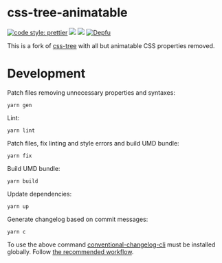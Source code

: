 # css-tree-animatable

[![code style: prettier](https://img.shields.io/badge/code_style-prettier-ff69b4.svg?style=flat-square)](https://github.com/prettier/prettier)
[![](https://img.shields.io/npm/v/css-tree-animatable.svg)](https://www.npmjs.com/package/css-tree-animatable)
[![](https://img.shields.io/bundlephobia/minzip/css-tree-animatable.svg)](https://bundlephobia.com/result?p=css-tree-animatable)
[![Depfu](https://badges.depfu.com/badges/017c3c2b9238952382ecc432e9fdbf85/count.svg)](https://depfu.com/github/webanimate/css-tree-animatable?project_id=12847)

This is a fork of [css-tree](https://www.npmjs.com/package/css-tree) with all but animatable CSS properties removed.

# Development

Patch files removing unnecessary properties and syntaxes:

```shell script
yarn gen
```

Lint:

```shell script
yarn lint
```

Patch files, fix linting and style errors and build UMD bundle:

```shell script
yarn fix
```

Build UMD bundle:

```shell script
yarn build
```

Update dependencies:

```shell script
yarn up
```

Generate changelog based on commit messages:

```shell script
yarn c
```

To use the above command [conventional-changelog-cli](https://github.com/conventional-changelog/conventional-changelog/tree/master/packages/conventional-changelog-cli) must be installed globally. Follow [the recommended workflow](https://github.com/conventional-changelog/conventional-changelog/tree/master/packages/conventional-changelog-cli#recommended-workflow).
